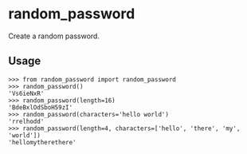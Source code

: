 # random_password
Create a random password.

## Usage
```
>>> from random_password import random_password
>>> random_password()
'Vs6ieNxR'
>>> random_password(length=16)
'BdeBxlOdSboH59zI'
>>> random_password(characters='hello world')
'rrelhodd'
>>> random_password(length=4, characters=['hello', 'there', 'my', 'world'])
'hellomytherethere'
```
